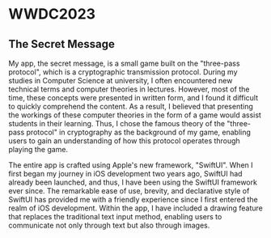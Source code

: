 # WWDC2023 
## The Secret Message

My app, the secret message, is a small game built on the "three-pass protocol", which is a cryptographic transmission protocol. During my studies in Computer Science at university, I often encountered new technical terms and computer theories in lectures. However, most of the time, these concepts were presented in written form, and I found it difficult to quickly comprehend the content. As a result, I believed that presenting the workings of these computer theories in the form of a game would assist students in their learning. Thus, I chose the famous theory of the "three-pass protocol" in cryptography as the background of my game, enabling users to gain an understanding of how this protocol operates through playing the game.

The entire app is crafted using Apple's new framework, "SwiftUI". When I first began my journey in iOS development two years ago, SwiftUI had already been launched, and thus, I have been using the SwiftUI framework ever since. The remarkable ease of use, brevity, and declarative style of SwiftUI has provided me with a friendly experience since I first entered the realm of iOS development. Within the app, I have included a drawing feature that replaces the traditional text input method, enabling users to communicate not only through text but also through images.

